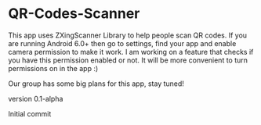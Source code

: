 # QR-Codes-Scanner

This app uses ZXingScanner Library to help people scan QR codes. 
If you are running Android 6.0+ then go to settings, find your app and enable camera permission to make it work.
I am working on a feature that checks if you have this permission enabled or not.
It will be more convenient to turn permissions on in the app :)

Our group has some big plans for this app, stay tuned!

version 0.1-alpha

Initial commit
